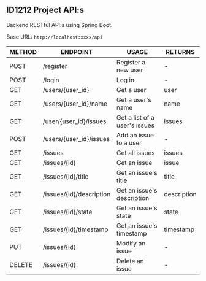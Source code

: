 ## ID1212 Project API:s

Backend RESTful API:s using Spring Boot.

Base URL: `http://localhost:xxxx/api`

| METHOD | ENDPOINT                 | USAGE                         | RETURNS     |
| ------ | ------------------------ | ----------------------------- | ----------- |
| POST   | /register                | Register a new user           | -           |
| POST   | /login                   | Log in                        | -           |
| GET    | /users/{user_id}         | Get a user                    | user        |
| GET    | /users/{user_id}/name    | Get a user's name             | name        |
| GET    | /user/{user_id}/issues   | Get a list of a user's issues | issues      |
| POST   | /users/{user_id}/issues  | Add an issue to a user        | -           |
| GET    | /issues                  | Get all issues                | issues      |
| GET    | /issues/{id}             | Get an issue                  | issue       |
| GET    | /issues/{id}/title       | Get an issue's title          | title       |
| GET    | /issues/{id}/description | Get an issue's description    | description |
| GET    | /issues/{id}/state       | Get an issue's state          | state       |
| GET    | /issues/{id}/timestamp   | Get an issue's timestamp      | timestamp   |
| PUT    | /issues/{id}             | Modify an issue               | -           |
| DELETE | /issues/{id}             | Delete an issue               | -           |

